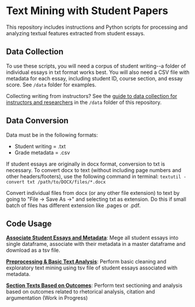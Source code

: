# Text Mining with Student Papers
This repository includes instructions and Python scripts for processing and analyzing textual features extracted from student essays. 

## Data Collection
To use these scripts, you will need a corpus of student writing--a folder of individual essays in txt format works best. You will also need a CSV file with metadata for each essay, including student ID, course section, and essay score. See `/data` folder for examples.

Collecting writing from instructors? See the [guide to data collection for instructors and researchers](https://github.com/mkane968/Text-Mining-with-Student-Papers/blob/main/data/data_collection.md) in the `/data` folder of this repository.

## Data Conversion
Data must be in the following formats: 
* Student writing = .txt
* Grade metadata = .csv

If student essays are originally in docx format, conversion to txt is necessary. To convert docx to text (without including page numbers and other headers/footers), use the following command in terminal: `textutil -convert txt /path/to/DOCX/files/*.docx` 

Convert individual files from docx (or any other file extension) to text by going to "File -> Save As ->" and selecting txt as extension. Do this if small batch of files  has different extension like .pages or .pdf. 

## Code Usage
[**Associate Student Essays and Metadata**](https://github.com/mkane968/Text-Mining-with-Student-Papers/blob/main/notebooks/Associate_Student_Essays_%26_Metadata.ipynb): Mege all student essays into single dataframe, associate with their metadata in a master dataframe and download as a tsv file.

[**Preprocessing & Basic Text Analysis**](https://github.com/mkane968/Text-Mining-with-Student-Papers/blob/main/notebooks/Preprocessing_and_Basic_Text_Analysis.ipynb): Perform basic cleaning and exploratory text mining using tsv file of student essays associated with metadata. 

[**Section Texts Based on Outcomes**](https://github.com/mkane968/Text-Mining-with-Student-Papers/blob/main/notebooks/Section_Texts_Based_on_Outcomes.ipynb): Perform text sectioning and analysis based on outcomes related to rhetorical analysis, citation and argumentation (Work in Progress)
